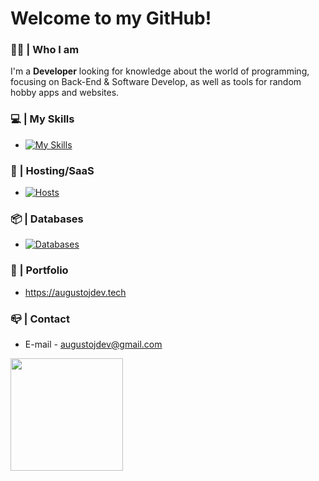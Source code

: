 # Welcome to my GitHub!
### 👨‍🦰 | Who I am
I'm a **Developer** looking for knowledge about the world of programming, focusing on Back-End & Software Develop, as well as tools for random hobby apps and websites.

### 💻 | My Skills
- [![My Skills](https://skillicons.dev/icons?i=python,js,typescript,html,css,nodejs,express,nextjs,nestjs)](https://skillicons.dev)

### 🤖 | Hosting/SaaS
- [![Hosts](https://skillicons.dev/icons?i=vercel,replit,railway,glitch)](https://skillicons.dev)
### 📦 | Databases
- [![Databases](https://skillicons.dev/icons?i=postgresql,mongodb,firebase)](https://skillicons.dev)

### 🔗 | Portfolio
- https://augustojdev.tech
### 📪 | Contact
- E-mail - augustojdev@gmail.com

<div>
  <a href="https://github.com/AugustoJDev">
  <img height="180em"  align="center" src="https://github-readme-stats.vercel.app/api/top-langs/?username=AugustoJDev&&layout=compact&hide=shell&theme=jolly"/>
</div>
